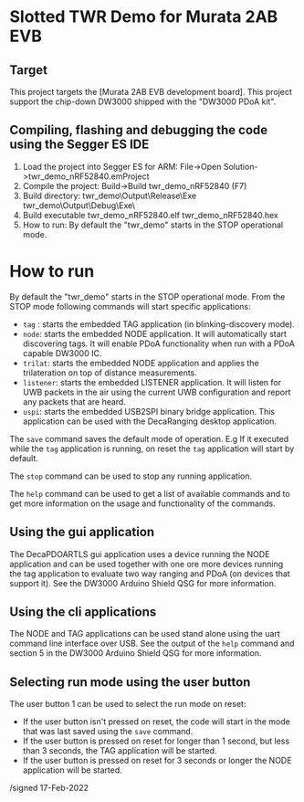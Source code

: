 # Slotted TWR Demo for Murata 2AB EVB

## Target

This project targets the [Murata 2AB EVB development board]. 
This project support the chip-down DW3000 shipped with the 
"DW3000 PDoA kit".

## Compiling, flashing and debugging the code using the Segger ES IDE
1. Load the project into Segger ES for ARM:
    File->Open Solution->twr_demo_nRF52840.emProject
2. Compile the project:
    Build->Build twr_demo_nRF52840 (F7)
3. Build directory:
    twr_demo\Output\Release\Exe\
    twr_demo\Output\Debug\Exe\
4. Build executable
    twr_demo_nRF52840.elf
    twr_demo_nRF52840.hex
5. How to run:
    By default the "twr_demo" starts in the STOP operational mode.

# How to run

By default the "twr_demo" starts in the STOP operational mode.
From the STOP mode following commands will start specific applications:

- `tag` : starts the embedded TAG application (in blinking-discovery mode).
- `node`: starts the embedded NODE application. It will automatically start
      discovering tags. It will enable PDoA functionality when run with a
      PDoA capable DW3000 IC.
- `trilat`: starts the embedded NODE application and applies the trilateration
      on top of distance measurements.
- `listener`: starts the embedded LISTENER application. It will listen for UWB
      packets in the air using the current UWB configuration and
      report any packets that are heard.
- `uspi`: starts the embedded USB2SPI binary bridge application. This
      application can be used with the DecaRanging desktop application.

The `save` command saves the default mode of operation. 
E.g If it executed while the `tag` application is running, on reset the `tag`
application will start by default.

The `stop` command can be used to stop any running application.

The `help` command can be used to get a list of available commands and to get
more information on the usage and functionality of the commands.

## Using the gui application

The DecaPDOARTLS gui application uses a device running the NODE application and
can be used together with one ore more devices running the tag application to
evaluate two way ranging and PDoA (on devices that support it).
See the DW3000 Arduino Shield QSG for more information.

## Using the cli applications

The NODE and TAG applications can be used stand alone using the uart command
line interface over USB. See the output of the `help` command and section 5 in
the DW3000 Arduino Shield QSG for more information.

## Selecting run mode using the user button

The user button 1 can be used to select the run mode on reset:

- If the user button isn't pressed on reset, the code will start in the mode
  that was last saved using the `save` command.
- If the user button is pressed on reset for longer than 1 second, but less
  than 3 seconds, the TAG application will be started.
- If the user button is pressed on reset for 3 seconds or longer the NODE
  application will be started.


/signed
17-Feb-2022
